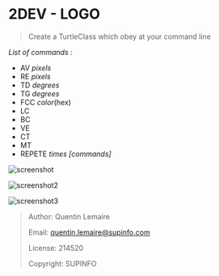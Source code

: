 **2DEV - LOGO**
===============

> Create a TurtleClass which obey at your command line

*List of commands :*

 - AV *pixels*
 - RE *pixels*
 - TD *degrees*
 - TG *degrees*
 - FCC *color*(hex)
 - LC
 - BC
 - VE
 - CT
 - MT
 - REPETE *times [commands]*

![screenshot](http://lemairepro.fr/t.png)

![screenshot2](http://lemairepro.fr/t2.png)

![screenshot3](http://lemairepro.fr/t3.png)

> Author: Quentin Lemaire
> 
> Email: quentin.lemaire@supinfo.com
> 
> License: 214520
> 
> Copyright: SUPINFO
